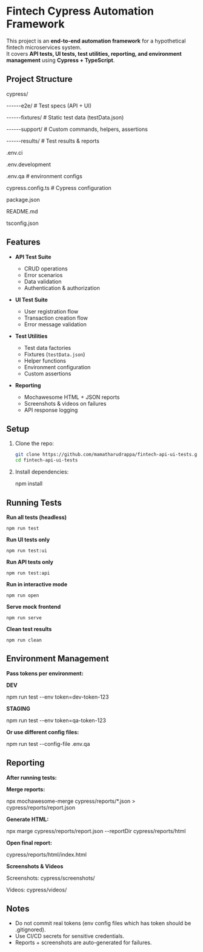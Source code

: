 # Fintech Cypress Automation Framework

This project is an **end-to-end automation framework** for a hypothetical fintech microservices system.  
It covers **API tests, UI tests, test utilities, reporting, and environment management** using **Cypress + TypeScript**.


## Project Structure

cypress/

------e2e/    # Test specs (API + UI)
    
------fixtures/   # Static test data (testData.json)
    
------support/    # Custom commands, helpers, assertions
    
------results/    # Test results & reports
    
.env.ci

.env.development

.env.qa    # environment configs

cypress.config.ts   # Cypress configuration

package.json

README.md

tsconfig.json


## Features

- **API Test Suite**
  - CRUD operations
  - Error scenarios
  - Data validation
  - Authentication & authorization

- **UI Test Suite**
  - User registration flow
  - Transaction creation flow
  - Error message validation

- **Test Utilities**
  - Test data factories
  - Fixtures (`testData.json`)
  - Helper functions
  - Environment configuration
  - Custom assertions

- **Reporting**
  - Mochawesome HTML + JSON reports
  - Screenshots & videos on failures
  - API response logging


## Setup

1. Clone the repo:
   ```bash
   git clone https://github.com/mamatharudrappa/fintech-api-ui-tests.git
   cd fintech-api-ui-tests

3. Install dependencies:

    npm install


## Running Tests
**Run all tests (headless)**

    npm run test

**Run UI tests only**

    npm run test:ui

**Run API tests only**

    npm run test:api

**Run in interactive mode**

    npm run open

**Serve mock frontend**

    npm run serve

**Clean test results**

    npm run clean


## Environment Management

**Pass tokens per environment:**

**DEV**

npm run test --env token=dev-token-123

**STAGING**

npm run test --env token=qa-token-123

**Or use different config files:**

npm run test --config-file .env.qa


## Reporting

**After running tests:**

**Merge reports:**

npx mochawesome-merge cypress/reports/*.json > cypress/reports/report.json

**Generate HTML:**

npx marge cypress/reports/report.json --reportDir cypress/reports/html

**Open final report:**

cypress/reports/html/index.html

**Screenshots & Videos**

Screenshots: cypress/screenshots/

Videos: cypress/videos/


## Notes

* Do not commit real tokens (env config files which has token should be .gitignored).
* Use CI/CD secrets for sensitive credentials.
* Reports + screenshots are auto-generated for failures.
